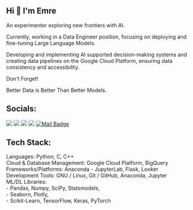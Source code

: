 
## **Hi 👋 I'm Emre**

An experimenter exploring new frontiers with AI.

Currently, working in a Data Engineer position, focusing on deploying and fine-tuning Large Language Models.

Developing and implementing AI supported decision-making systems and creating data pipelines on the Google Cloud Platform, ensuring data consistency and accessibility.



Don't Forget!

Better Data is Better Than Better Models.



## Socials:
[![](https://img.shields.io/badge/-Linkedin-506FA4?style=for-the-badge&logo=linkedin&logoColor=white)](https://www.linkedin.com/in/yesilyurtemre/)
[![](https://img.shields.io/badge/-twitter-5671A0?style=for-the-badge&logo=twitter&logoColor=white)](https://twitter.com/yesilyurttemre)
[![](https://img.shields.io/badge/-Kaggle-5C739B?style=for-the-badge&logo=kaggle&logoColor=white)](https://www.kaggle.com/yesilyurttemre)
[![](https://img.shields.io/badge/-Medium-627697?style=for-the-badge&logo=medium&logoColor=white)](https://medium.com/@emreyesilyurt)
[![Mail Badge](https://img.shields.io/badge/-GMAIL-687892?style=for-the-badge&logo=gmail&logoColor=white)](mailto:emre@yesilyurt.dev)

## Tech Stack:
Languages: Python, C, C++ <br>
Cloud & Database Management: Google Cloud Platform, BigQuery <br>
Frameworks/Platforms: Anaconda - JupyterLab, Flask, Looker <br>
Development Tools: GNU / Linux, Git / GitHub, Anaconda, Jupyter <br>
ML/DL Libraries:<br>
                - Pandas, Numpy, SciPy, Statsmodels, <br>
                - Seaborn, Plotly, <br>
                - Scikit-Learn, TensorFlow, Keras, PyTorch <br>

